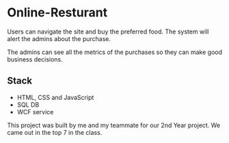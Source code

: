 # Online-Resturant
Users can navigate the site and  buy the preferred food. The system will alert the admins about the purchase.

The admins can see all the metrics of the purchases so they can make good business decisions.

## Stack
* HTML, CSS and JavaScript
* SQL DB
* WCF service

This project was built by me and my teammate for our 2nd Year project. We came out in the top 7 in the class.
